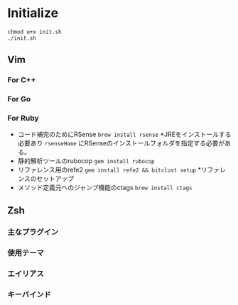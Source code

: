 # Initialize

```
chmod u+x init.sh
./init.sh
```


## Vim 

### For C++


### For Go

### For Ruby
- コード補完のためにRSense  ```brew install rsense``` *JREをインストールする必要あり ```rsenseHome``` にRSenseのインストールフォルダを指定する必要がある。
- 静的解析ツールのrubocop ```gem install rubocop```
- リファレンス用のrefe2 ```gem install refe2 && bitclust setup``` *リファレンスのセットアップ
- メソッド定義元へのジャンプ機能のctags ```brew install ctags```

## Zsh

### 主なプラグイン

### 使用テーマ

### エイリアス

### キーバインド

